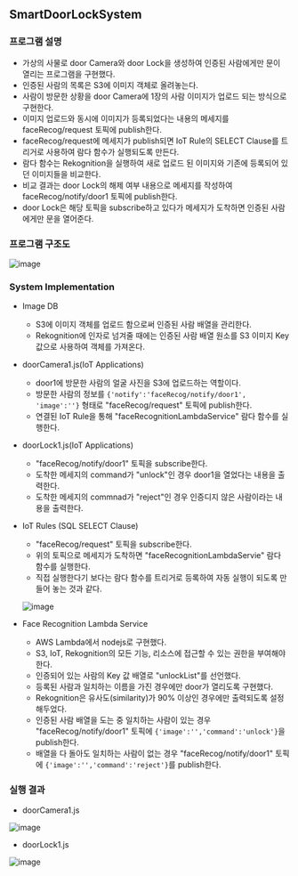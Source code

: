 ## SmartDoorLockSystem

### 프로그램 설명
- 가상의 사물로 door Camera와 door Lock을 생성하여 인증된 사람에게만 문이 열리는 프로그램을 구현했다.
- 인증된 사람의 목록은 S3에 이미지 객체로 올려놓는다. 
- 사람이 방문한 상황을 door Camera에 1장의 사람 이미지가 업로드 되는 방식으로 구현한다.
- 이미지 업로드와 동시에 이미지가 등록되었다는 내용의 메세지를 faceRecog/request 토픽에 publish한다.
- faceRecog/request에 메세지가 publish되면 IoT Rule의 SELECT Clause를 트리거로 사용하여 람다 함수가 실행되도록 만든다.
- 람다 함수는 Rekognition을 실행하여 새로 업로드 된 이미지와 기존에 등록되어 있던 이미지들을 비교한다. 
- 비교 결과는 door Lock의 해제 여부 내용으로 메세지를 작성하여 faceRecog/notify/door1 토픽에 publish한다. 
- door Lock은 해당 토픽을 subscribe하고 있다가 메세지가 도착하면 인증된 사람에게만 문을 열어준다.

### 프로그램 구조도
![image](https://user-images.githubusercontent.com/39904216/90132212-5d6ead00-dda8-11ea-9c4f-836ce13b1b0a.png)

### System Implementation
- Image DB
  - S3에 이미지 객체를 업로드 함으로써 인증된 사람 배열을 관리한다.
  - Rekognition에 인자로 넘겨줄 때에는 인증된 사람 배열 원소를 S3 이미지 Key값으로 사용하여 객체를 가져온다.
- doorCamera1.js(IoT Applications)
  - door1에 방문한 사람의 얼굴 사진을 S3에 업로드하는 역할이다.
  - 방문한 사람의 정보를 ```{'notify':'faceRecog/notify/door1', 'image':''}``` 형태로 "faceRecog/request" 토픽에 publish한다.
  - 연결된 IoT Rule을 통해 "faceRecognitionLambdaService" 람다 함수를 실행한다.
- doorLock1.js(IoT Applications)
  - "faceRecog/notify/door1" 토픽을 subscribe한다.
  - 도착한 메세지의 command가 "unlock"인 경우 door1을 열었다는 내용을 출력한다.
  - 도착한 메세지의 commnad가 "reject"인 경우 인증디지 않은 사람이라는 내용을 출력한다.
- IoT Rules (SQL SELECT Clause)
  - "faceRecog/request" 토픽을 subscribe한다.
  - 위의 토픽으로 메세지가 도착하면 "faceRecognitionLambdaServie" 람다 함수를 실행한다.
  - 직접 실행한다기 보다는 람다 함수를 트리거로 등록하여 자동 실행이 되도록 만들어 놓는 것과 같다.
  
  ![image](https://user-images.githubusercontent.com/39904216/90134185-bc81f100-ddab-11ea-90ce-7822dd2641ee.png)
- Face Recognition Lambda Service
  - AWS Lambda에서 nodejs로 구현했다.
  - S3, IoT, Rekognition의 모든 기능, 리소스에 접근할 수 있는 권한을 부여해야 한다.
  - 인증되어 있는 사람의 Key 값 배열로 "unlockList"를 선언했다.
  - 등록된 사람과 일치하는 이름을 가진 경우에만 door가 열리도록 구현했다.
  - Rekognition은 유사도(similarity)가 90% 이상인 경우에만 출력되도록 설정해두었다.
  - 인증된 사람 배열을 도는 중 일치하는 사람이 있는 경우 "faceRecog/notify/door1" 토픽에 ```{'image':'','command':'unlock'}```을 publish한다.
  - 배열을 다 돌아도 일치하는 사람이 없는 경우 "faceRecog/notify/door1" 토픽에 ```{'image':'','command':'reject'}```를 publish한다.

### 실행 결과
- doorCamera1.js

![image](https://user-images.githubusercontent.com/39904216/90134605-62cdf680-ddac-11ea-89b0-f23e231f3f13.png)

- doorLock1.js

![image](https://user-images.githubusercontent.com/39904216/90134649-711c1280-ddac-11ea-9cc7-8326599ead83.png)
